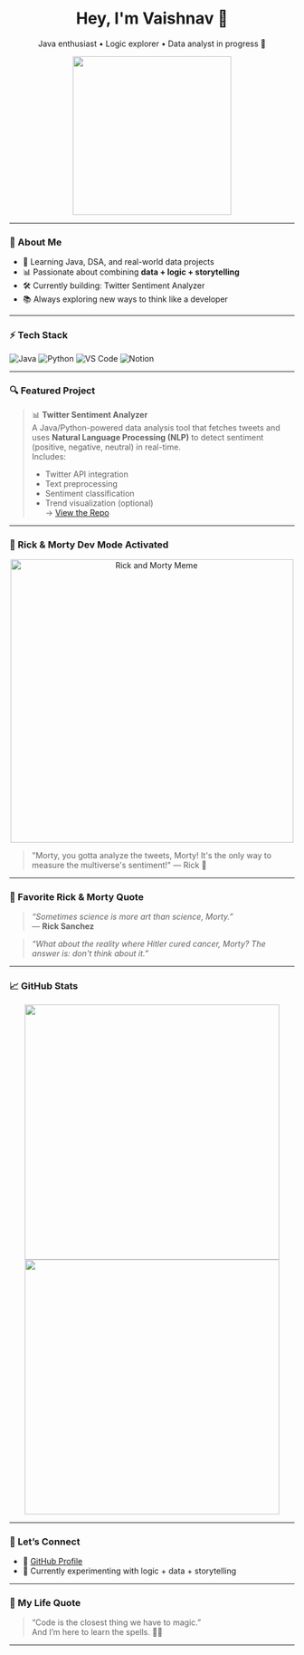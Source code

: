 <h1 align="center">Hey, I'm Vaishnav 🧠</h1>
<p align="center">Java enthusiast • Logic explorer • Data analyst in progress 🚀</p>

<p align="center">
  <img src="https://media.giphy.com/media/l0MYt5jPR6QX5pnqM/giphy.gif" width="280" />
</p>

---

### 🧠 About Me

- 🌱 Learning Java, DSA, and real-world data projects  
- 📊 Passionate about combining **data + logic + storytelling**  
- 🛠 Currently building: Twitter Sentiment Analyzer  
- 📚 Always exploring new ways to think like a developer

---

### ⚡ Tech Stack

![Java](https://img.shields.io/badge/Java-%23ED8B00.svg?style=for-the-badge&logo=java&logoColor=white)
![Python](https://img.shields.io/badge/Python-3776AB.svg?style=for-the-badge&logo=python&logoColor=white)
![VS Code](https://img.shields.io/badge/VSCode-007ACC.svg?style=for-the-badge&logo=visual-studio-code&logoColor=white)
![Notion](https://img.shields.io/badge/Notion-000000.svg?style=for-the-badge&logo=notion&logoColor=white)

---

### 🔍 Featured Project

> 📊 **Twitter Sentiment Analyzer**  
> A Java/Python-powered data analysis tool that fetches tweets and uses **Natural Language Processing (NLP)** to detect sentiment (positive, negative, neutral) in real-time.  
> Includes:  
> - Twitter API integration  
> - Text preprocessing  
> - Sentiment classification  
> - Trend visualization (optional)  
> → [View the Repo](https://github.com/Vaishnavdines/twitter-analysis)

---

### 🧪 Rick & Morty Dev Mode Activated

<p align="center">
  <img src="https://i.redd.it/kc75jfgu62v61.png" width="500" alt="Rick and Morty Meme" />
</p>

> "Morty, you gotta analyze the tweets, Morty! It's the only way to measure the multiverse's sentiment!" — Rick 🧪

---

### 🧠 Favorite Rick & Morty Quote

> *“Sometimes science is more art than science, Morty.”*  
> — **Rick Sanchez**

> *“What about the reality where Hitler cured cancer, Morty? The answer is: don't think about it.”*

---

### 📈 GitHub Stats

<p align="center">
  <img src="https://github-readme-stats.vercel.app/api?username=Vaishnavdines&show_icons=true&theme=dracula" width="450"/>
  <img src="https://github-readme-streak-stats.herokuapp.com?user=Vaishnavdines&theme=dracula" width="450"/>
</p>

---

### 🔗 Let’s Connect

- 💼 [GitHub Profile](https://github.com/Vaishnavdines)  
- 🧪 Currently experimenting with logic + data + storytelling

---

### 💬 My Life Quote

> “Code is the closest thing we have to magic.”  
> And I’m here to learn the spells. 🧙‍♂️

---
